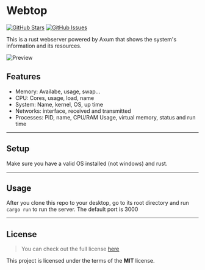 Webtop
======
[![GitHub Stars](https://img.shields.io/github/stars/Muxutruk2/webtop.svg)](https://github.com/Muxutruk2/webtop/stargazers) [![GitHub Issues](https://img.shields.io/github/issues/Muxutruk2/webtop.svg)](https://github.com/Muxutruk2/webtop/issues) 

This is a rust webserver powered by Axum that shows the system's information and its resources.

![Preview](https://i.imgur.com/ZODGxOl.png)

## Features
- Memory: Availabe, usage, swap...
- CPU: Cores, usage, load, name
- System: Name, kernel, OS, up time
- Networks: interface, received and transmitted
- Processes: PID, name, CPU/RAM Usage, virtual memory, status and run time

---

## Setup

Make sure you have a valid OS installed (not windows) and rust.

---

## Usage
After you clone this repo to your desktop, go to its root directory and run `cargo run` to run the server. The default port is 3000

---

## License
>You can check out the full license [here](https://github.com/Muxutruk2/webtop/blob/master/LICENSE)

This project is licensed under the terms of the **MIT** license.
